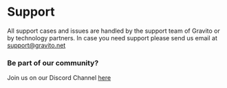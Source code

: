 Support
=======

All support cases and issues are handled by the support team of Gravito or by technology partners. In case you need support please send us email at [support@gravito.net](mailto:support@gravito.net)

### Be part of our community?

Join us on our Discord Channel [here](https://discord.gg/pM3YjncBBF)